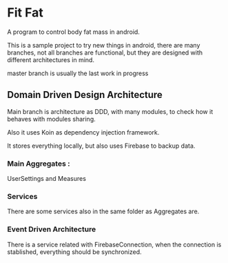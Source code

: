 # Fit Fat

A program to control body fat mass in android.

This is a sample project to try new things in android, there are many branches, not all 
branches are functional, but they are designed with different architectures in mind.

master branch is usually the last work in progress

## Domain Driven Design Architecture

Main branch is architecture as DDD, with many modules, to check how it behaves with modules sharing.

Also it uses Koin as dependency injection framework.


It stores everything locally, but also uses Firebase to backup data.
### Main Aggregates :

UserSettings and Measures


### Services 

There are some services also in the same folder as Aggregates are.

### Event Driven Architecture

There is a service related with FirebaseConnection, when the connection is stablished, everything 
should be synchronized.
